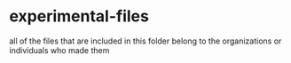 # experimental-files
all of the files that are included in this folder belong to the organizations or individuals who made them
